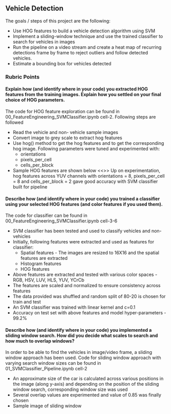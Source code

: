 <h2>Vehicle Detection</h2>

The goals / steps of this project are the following:

* Use HOG features to build a vehicle detection algorithm using SVM
* Implement a sliding-window technique and use the trained classifier to search for vehicles in images
* Run the pipeline on a video stream and create a heat map of recurring detections frame by frame to reject outliers 
  and follow detected vehicles.
* Estimate a bounding box for vehicles detected

<h3>Rubric Points</h3>

<h4>Explain how (and identify where in your code) you extracted HOG features from the training images. 
Explain how you settled on your final choice of HOG parameters.</h4>

The code for HOG feature exploration can be found in 00_FeatureEngineering_SVMClassifier.ipynb cell-2. Following steps are followed

* Read the vehicle and non- vehicle sample images
* Convert image to grey scale to extract hog features
* Use hog() method to get the hog features and to get the corresponding hog image. Following parameters were tuned and experimented with:
  * orientations
  * pixels_per_cell
  * cells_per_block
 * Sample HOG features are shown below
 <<<INSERT IMAGE HERE>>>
Up on experimentation, hog features across YUV channels with orientations = 8, pixels_per_cell = 8 and cells_per_block = 2 gave 
good accuracy with SVM classifier built for pipeline

<h4>Describe how (and identify where in your code) you trained a classifier using your selected HOG features 
(and color features if you used them). </h4>

The code for classifier can be found in 00_FeatureEngineering_SVMClassifier.ipynb cell-3-6
  * SVM classifier has been tested and used to classify vehicles and non-vehicles
  * Initially, following features were extracted and used as features for classifier:
    * Spatial features - The images are resized to 16X16 and the spatial features are extracted
    * Histogram features
    * HOG features
   * Above features are extracted and tested with various color spaces - RGB, HSV, LUV, HLS, YUV, YCrCb
   * The features are scaled and normalized to ensure consistency across features
   * The data provided was shuffled and random split of 80-20 is chosen for train and test
   * An SVM classifier was trained with linear kernel and c=0.1 
   * Accuracy on test set with above features and model hyper-parameters - 99.2%

<h4>Describe how (and identify where in your code) you implemented a sliding window search. How did you decide what scales to search and how much to overlap windows? </h4>

In order to be able to find the vehicles in image/video frame, a sliding window approach has been used. Code for sliding window approach with varying search window sizes can be found in 01_SVMClassifier_Pipeline.ipynb cell-2
* An approximate size of the car is calculated across various positions in the image (along y-axis) and depending on the position of the sliding window search, corresponding window size was used
* Several overlap values are experimented and value of 0.85 was finally chosen
* Sample image of sliding window 


